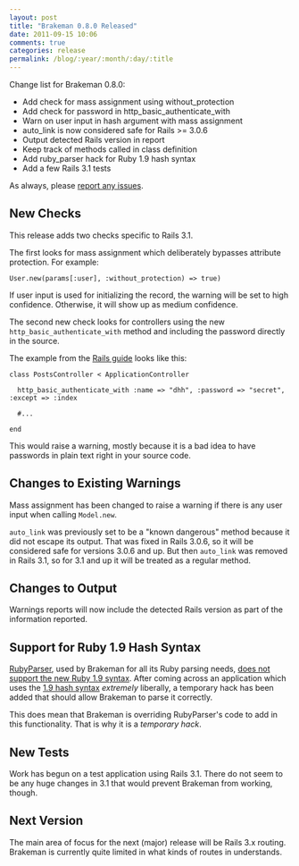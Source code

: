 ```yaml
---
layout: post
title: "Brakeman 0.8.0 Released"
date: 2011-09-15 10:06
comments: true
categories: release 
permalink: /blog/:year/:month/:day/:title
---
```


Change list for Brakeman 0.8.0:

 * Add check for mass assignment using without_protection
 * Add check for password in http_basic_authenticate_with
 * Warn on user input in hash argument with mass assignment
 * auto_link is now considered safe for Rails >= 3.0.6
 * Output detected Rails version in report
 * Keep track of methods called in class definition
 * Add ruby_parser hack for Ruby 1.9 hash syntax
 * Add a few Rails 3.1 tests

As always, please [report any issues](https://github.com/presidentbeef/brakeman/issues).

## New Checks

This release adds two checks specific to Rails 3.1.

The first looks for mass assignment which deliberately bypasses attribute protection. For example:

    User.new(params[:user], :without_protection) => true)

If user input is used for initializing the record, the warning will be set to high confidence. Otherwise, it will show up as medium confidence.

The second new check looks for controllers using the new `http_basic_authenticate_with` method and including the password directly in the source.

The example from the [Rails guide](http://guides.rubyonrails.org/getting_started.html) looks like this:

    class PostsController < ApplicationController
 
      http_basic_authenticate_with :name => "dhh", :password => "secret", :except => :index

      #...

    end

This would raise a warning, mostly because it is a bad idea to have passwords in plain text right in your source code.

## Changes to Existing Warnings

Mass assignment has been changed to raise a warning if there is any user input when calling `Model.new`.

`auto_link` was previously set to be a "known dangerous" method because it did not escape its output. That was fixed in Rails 3.0.6, so it will be considered safe for versions 3.0.6 and up. But then `auto_link` was removed in Rails 3.1, so for 3.1 and up it will be treated as a regular method.

## Changes to Output

Warnings reports will now include the detected Rails version as part of the information reported.

## Support for Ruby 1.9 Hash Syntax

[RubyParser](https://github.com/seattlerb/ruby_parser), used by Brakeman for all its Ruby parsing needs, [does not support the new Ruby 1.9 syntax](http://blog.zenspider.com/2010/12/bounty-ruby-parser-needs-19-lo.html). After coming across an application which uses the [1.9 hash syntax](http://blog.peepcode.com/tutorials/2011/rip-ruby-hash-rocket-syntax) _extremely_ liberally, a temporary hack has been added that should allow Brakeman to parse it correctly.

This does mean that Brakeman is overriding RubyParser's code to add in this functionality. That is why it is a _temporary hack_.

## New Tests

Work has begun on a test application using Rails 3.1. There do not seem to be any huge changes in 3.1 that would prevent Brakeman from working, though.

## Next Version

The main area of focus for the next (major) release will be Rails 3.x routing. Brakeman is currently quite limited in what kinds of routes in understands.
